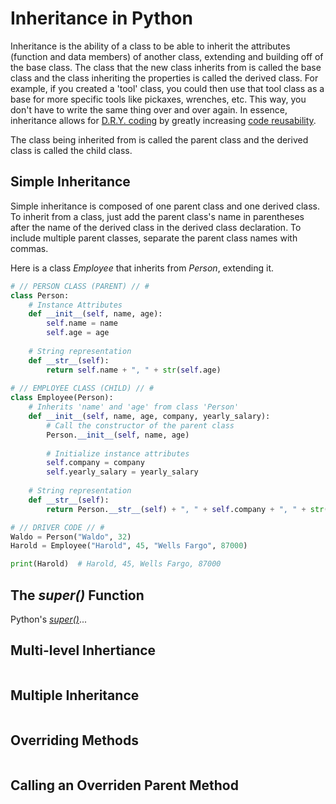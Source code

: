 # Inheritance in Python
Inheritance is the ability of a class to be able to inherit the attributes (function and data members) of another class, extending and building off of the 
base class. The class that the new class inherits from is called the base class and the class inheriting the properties is called the derived class. For example, 
if you created a 'tool' class, you could then use that tool class as a base for more specific tools like pickaxes, wrenches, etc. This way, you don't have to write 
the same thing over and over again. In essence, inheritance allows for [D.R.Y. coding](https://dzone.com/articles/is-your-code-dry-or-wet) by greatly increasing 
[code reusability](https://www.c-sharpcorner.com/UploadFile/201fc1/what-is-code-reuse-and-why-we-use-it/).

The class being inherited from is called the parent class and the derived class is called the child class.

## Simple Inheritance
Simple inheritance is composed of one parent class and one derived class. To inherit from a class, just add the parent class's name in parentheses after the 
name of the derived class in the derived class declaration. To include multiple parent classes, separate the parent class names with commas.

Here is a class _Employee_ that inherits from _Person_, extending it.
```Python
# // PERSON CLASS (PARENT) // #
class Person:
    # Instance Attributes
    def __init__(self, name, age):
        self.name = name
        self.age = age
        
    # String representation
    def __str__(self):
        return self.name + ", " + str(self.age)
        
# // EMPLOYEE CLASS (CHILD) // #
class Employee(Person):
    # Inherits 'name' and 'age' from class 'Person'
    def __init__(self, name, age, company, yearly_salary):
        # Call the constructor of the parent class
        Person.__init__(self, name, age)
    
        # Initialize instance attributes
        self.company = company
        self.yearly_salary = yearly_salary
        
    # String representation
    def __str__(self):
        return Person.__str__(self) + ", " + self.company + ", " + str(self.yearly_salary)

# // DRIVER CODE // #
Waldo = Person("Waldo", 32)
Harold = Employee("Harold", 45, "Wells Fargo", 87000)

print(Harold)  # Harold, 45, Wells Fargo, 87000
``` 

## The _super()_ Function
Python's [_super()_](https://rhettinger.wordpress.com/2011/05/26/super-considered-super/)...

## Multi-level Inhertiance


```Python

```


## Multiple Inheritance


```Python

```


## Overriding Methods


```Python

```

## Calling an Overriden Parent Method


```Python

```

